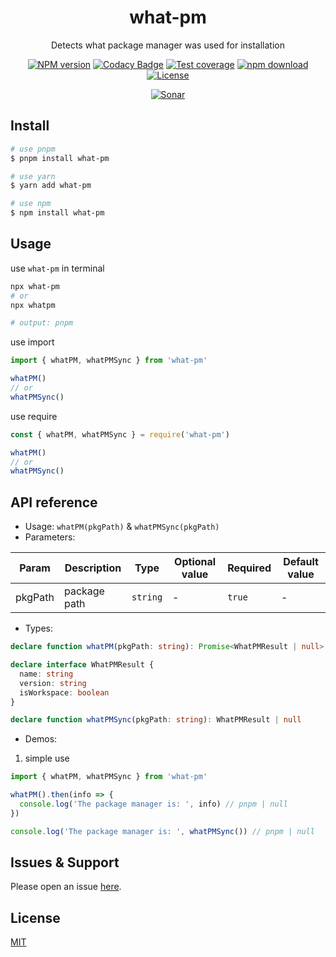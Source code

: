 <div style="text-align: center;" align="center">

# what-pm

Detects what package manager was used for installation

[![NPM version][npm-image]][npm-url]
[![Codacy Badge][codacy-image]][codacy-url]
[![Test coverage][codecov-image]][codecov-url]
[![npm download][download-image]][download-url]
[![License][license-image]][license-url]

[![Sonar][sonar-image]][sonar-url]

</div>

## Install

```bash
# use pnpm
$ pnpm install what-pm

# use yarn
$ yarn add what-pm

# use npm
$ npm install what-pm
```

## Usage

use `what-pm` in terminal

```bash
npx what-pm
# or
npx whatpm

# output: pnpm
```

use import

```js
import { whatPM, whatPMSync } from 'what-pm'

whatPM()
// or
whatPMSync()
```

use require

```js
const { whatPM, whatPMSync } = require('what-pm')

whatPM()
// or
whatPMSync()
```

## API reference

- Usage: `whatPM(pkgPath)` & `whatPMSync(pkgPath)`
- Parameters:

<div class="table-prop">

| Param   | Description  | Type     | Optional value | Required | Default value |
| ------- | ------------ | -------- | -------------- | -------- | ------------- |
| pkgPath | package path | `string` | -              | `true`   | -             |

</div>

- Types:

```ts
declare function whatPM(pkgPath: string): Promise<WhatPMResult | null>

declare interface WhatPMResult {
  name: string
  version: string
  isWorkspace: boolean
}

declare function whatPMSync(pkgPath: string): WhatPMResult | null
```

- Demos:

1. simple use

```ts
import { whatPM, whatPMSync } from 'what-pm'

whatPM().then(info => {
  console.log('The package manager is: ', info) // pnpm | null
})

console.log('The package manager is: ', whatPMSync()) // pnpm | null
```

## Issues & Support

Please open an issue [here](https://github.com/saqqdy/node-kit/issues).

## License

[MIT](LICENSE)

[npm-image]: https://img.shields.io/npm/v/what-pm.svg?style=flat-square
[npm-url]: https://npmjs.org/package/what-pm
[codacy-image]: https://app.codacy.com/project/badge/Grade/f70d4880e4ad4f40aa970eb9ee9d0696
[codacy-url]: https://www.codacy.com/gh/saqqdy/what-pm/dashboard?utm_source=github.com&utm_medium=referral&utm_content=saqqdy/what-pm&utm_campaign=Badge_Grade
[codecov-image]: https://img.shields.io/codecov/c/github/saqqdy/what-pm.svg?style=flat-square
[codecov-url]: https://codecov.io/github/saqqdy/what-pm?branch=master
[download-image]: https://img.shields.io/npm/dm/what-pm.svg?style=flat-square
[download-url]: https://npmjs.org/package/what-pm
[license-image]: https://img.shields.io/badge/License-MIT-blue.svg
[license-url]: LICENSE
[sonar-image]: https://sonarcloud.io/api/project_badges/quality_gate?project=saqqdy_node-kit
[sonar-url]: https://sonarcloud.io/dashboard?id=saqqdy_node-kit
